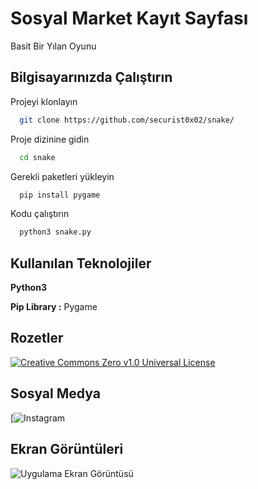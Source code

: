 
# Sosyal Market Kayıt Sayfası

Basit Bir Yılan Oyunu



## Bilgisayarınızda Çalıştırın

Projeyi klonlayın

```bash
  git clone https://github.com/securist0x02/snake/
```

Proje dizinine gidin

```bash
  cd snake
```

Gerekli paketleri yükleyin

```bash
  pip install pygame
```


Kodu çalıştırın

```bash
  python3 snake.py
```

  
## Kullanılan Teknolojiler

**Python3**

**Pip Library :** Pygame 

  
## Rozetler

[![Creative Commons Zero v1.0 Universal License](https://img.shields.io/badge/License-MIT-green.svg)](https://github.com/securist0x02/snake/blob/main/LICENSE)
## Sosyal Medya

  [![Instagram](https://www.instagram.com/securist0x01)
## Ekran Görüntüleri

![Uygulama Ekran Görüntüsü](https://raw.githubusercontent.com/securist0x02/snake/main/imgt/snake.PNG)

  
